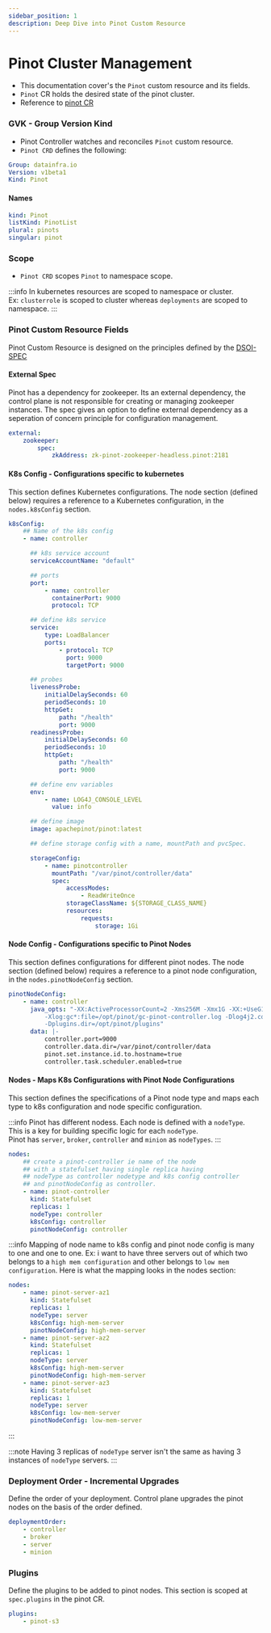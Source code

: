 ```yaml
---
sidebar_position: 1
description: Deep Dive into Pinot Custom Resource
---
```


# Pinot Cluster Management


- This documentation cover's the ```Pinot``` custom resource and its fields.
- ```Pinot``` CR holds the desired state of the pinot cluster.
- Reference to [pinot CR](https://github.com/datainfrahq/pinot-control-plane-k8s/blob/main/tutorials/00-pinot-basic/pinot-basic.yaml)


### GVK - Group Version Kind

-   Pinot Controller watches and reconciles `Pinot` custom resource.
-   `Pinot CRD` defines the following:

```yaml
Group: datainfra.io
Version: v1beta1
Kind: Pinot
```

#### Names

```yaml
kind: Pinot
listKind: PinotList
plural: pinots
singular: pinot
```

### Scope

-   `Pinot CRD` scopes `Pinot` to namespace scope.

:::info
In kubernetes resources are scoped to namespace or cluster.  
Ex: `clusterrole` is scoped to cluster whereas `deployments` are scoped to namespace.
:::

### Pinot Custom Resource Fields

Pinot Custom Resource is designed on the principles defined by the [DSOI-SPEC](../../3.distributed-systems-operator-interface/index.md)

#### External Spec

Pinot has a dependency for zookeeper. Its an external dependency, the control plane is not
responsible for creating or managing zookeeper instances. The spec gives an option to define
external dependency as a seperation of concern principle for configuration management.

```yaml
external:
    zookeeper:
        spec:
            zkAddress: zk-pinot-zookeeper-headless.pinot:2181
```

#### K8s Config - Configurations specific to kubernetes

This section defines Kubernetes configurations. The node section (defined below) requires a reference to a Kubernetes configuration, in the `nodes.k8sConfig` section.

```yaml
k8sConfig:
    ## Name of the k8s config
    - name: controller

      ## k8s service account
      serviceAccountName: "default"

      ## ports
      port:
          - name: controller
            containerPort: 9000
            protocol: TCP

      ## define k8s service
      service:
          type: LoadBalancer
          ports:
              - protocol: TCP
                port: 9000
                targetPort: 9000

      ## probes
      livenessProbe:
          initialDelaySeconds: 60
          periodSeconds: 10
          httpGet:
              path: "/health"
              port: 9000
      readinessProbe:
          initialDelaySeconds: 60
          periodSeconds: 10
          httpGet:
              path: "/health"
              port: 9000

      ## define env variables
      env:
          - name: LOG4J_CONSOLE_LEVEL
            value: info

      ## define image
      image: apachepinot/pinot:latest

      ## define storage config with a name, mountPath and pvcSpec.

      storageConfig:
          - name: pinotcontroller
            mountPath: "/var/pinot/controller/data"
            spec:
                accessModes:
                    - ReadWriteOnce
                storageClassName: ${STORAGE_CLASS_NAME}
                resources:
                    requests:
                        storage: 1Gi
```

#### Node Config - Configurations specific to Pinot Nodes

This section defines configurations for different pinot nodes. The node section (defined below) requires a reference to a pinot node configuration, in the `nodes.pinotNodeConfig` section.

```yaml
pinotNodeConfig:
    - name: controller
      java_opts: "-XX:ActiveProcessorCount=2 -Xms256M -Xmx1G -XX:+UseG1GC -XX:MaxGCPauseMillis=200
          -Xlog:gc*:file=/opt/pinot/gc-pinot-controller.log -Dlog4j2.configurationFile=/opt/pinot/conf/log4j2.xml
          -Dplugins.dir=/opt/pinot/plugins"
      data: |-
          controller.port=9000
          controller.data.dir=/var/pinot/controller/data
          pinot.set.instance.id.to.hostname=true
          controller.task.scheduler.enabled=true
```

#### Nodes - Maps K8s Configurations with Pinot Node Configurations

This section defines the specifications of a Pinot node type and maps each type to k8s configuration and node specific configuration.

:::info
Pinot has different nodess. Each node is defined with a `nodeType`.  
This is a key for building specific logic for each `nodeType`.  
Pinot has `server`, `broker`, `controller` and `minion` as `nodeTypes`.
:::

```yaml
nodes:
    ## create a pinot-controller ie name of the node
    ## with a statefulset having single replica having
    ## nodeType as controller nodetype and k8s config controller
    ## and pinotNodeConfig as controller.
    - name: pinot-controller
      kind: Statefulset
      replicas: 1
      nodeType: controller
      k8sConfig: controller
      pinotNodeConfig: controller
```

:::info
Mapping of node name to k8s config and pinot node config is many to one and one to one.
Ex: i want to have three servers out of which two belongs to a `high mem configuration` and other belongs to `low mem configuration`. Here is what the mapping looks in the nodes section:

```yaml
nodes:
    - name: pinot-server-az1
      kind: Statefulset
      replicas: 1
      nodeType: server
      k8sConfig: high-mem-server
      pinotNodeConfig: high-mem-server
    - name: pinot-server-az2
      kind: Statefulset
      replicas: 1
      nodeType: server
      k8sConfig: high-mem-server
      pinotNodeConfig: high-mem-server
    - name: pinot-server-az3
      kind: Statefulset
      replicas: 1
      nodeType: server
      k8sConfig: low-mem-server
      pinotNodeConfig: low-mem-server
```

:::

:::note
Having 3 replicas of `nodeType` server isn't the same as having 3 instances of `nodeType` servers.
:::

### Deployment Order - Incremental Upgrades

Define the order of your deployment. Control plane upgrades the pinot nodes on the basis of the
order defined.

```yaml
deploymentOrder:
    - controller
    - broker
    - server
    - minion
```

### Plugins

Define the plugins to be added to pinot nodes. This section is scoped at `spec.plugins` in the pinot CR.

```yaml
plugins:
    - pinot-s3
```
